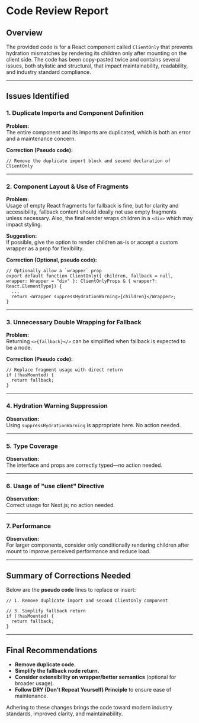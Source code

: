 # Code Review Report

## Overview

The provided code is for a React component called `ClientOnly` that prevents hydration mismatches by rendering its children only after mounting on the client side. The code has been copy-pasted twice and contains several issues, both stylistic and structural, that impact maintainability, readability, and industry standard compliance.

---

## Issues Identified

### 1. **Duplicate Imports and Component Definition**

**Problem:**  
The entire component and its imports are duplicated, which is both an error and a maintenance concern.

**Correction (Pseudo code):**

```pseudo
// Remove the duplicate import block and second declaration of ClientOnly
```

---

### 2. **Component Layout & Use of Fragments**

**Problem:**  
Usage of empty React fragments for fallback is fine, but for clarity and accessibility, fallback content should ideally not use empty fragments unless necessary. Also, the final render wraps children in a `<div>` which may impact styling.

**Suggestion:**  
If possible, give the option to render children as-is or accept a custom wrapper as a prop for flexibility.

**Correction (Optional, pseudo code):**

```pseudo
// Optionally allow a `wrapper` prop
export default function ClientOnly({ children, fallback = null, wrapper: Wrapper = "div" }: ClientOnlyProps & { wrapper?: React.ElementType}) {
  ...
  return <Wrapper suppressHydrationWarning>{children}</Wrapper>;
}
```

---

### 3. **Unnecessary Double Wrapping for Fallback**

**Problem:**  
Returning `<>{fallback}</>` can be simplified when fallback is expected to be a node.

**Correction (Pseudo code):**

```pseudo
// Replace fragment usage with direct return
if (!hasMounted) {
  return fallback;
}
```

---

### 4. **Hydration Warning Suppression**

**Observation:**  
Using `suppressHydrationWarning` is appropriate here. No action needed.

---

### 5. **Type Coverage**

**Observation:**  
The interface and props are correctly typed—no action needed.

---

### 6. **Usage of "use client" Directive**

**Observation:**  
Correct usage for Next.js; no action needed.

---

### 7. **Performance**

**Observation:**  
For larger components, consider only conditionally rendering children after mount to improve perceived performance and reduce load.

---

## Summary of Corrections Needed

Below are the **pseudo code** lines to replace or insert:

```pseudo
// 1. Remove duplicate import and second ClientOnly component

// 3. Simplify fallback return
if (!hasMounted) {
  return fallback;
}
```

---

## Final Recommendations

- **Remove duplicate code.**
- **Simplify the fallback node return.**
- **Consider extensibility on wrapper/better semantics** (optional for broader usage).
- **Follow DRY (Don't Repeat Yourself) Principle** to ensure ease of maintenance.

Adhering to these changes brings the code toward modern industry standards, improved clarity, and maintainability.
